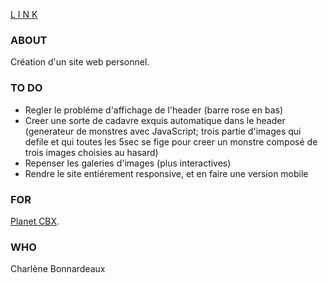 [L I N K](https://charlene-bx.github.io/0.1_PersonalSite/)

### ABOUT
Création d'un site web personnel.

### TO DO
* Regler le probléme d'affichage de l'header (barre rose en bas)
* Creer une sorte de cadavre exquis automatique dans le header (generateur de monstres avec JavaScript; trois partie d'images qui defile et qui toutes les 5sec se fige pour creer un monstre composé de trois images choisies au hasard)
* Repenser les galeries d'images (plus interactives)
* Rendre le site entiérement responsive, et en faire une version mobile

### FOR
[Planet CBX](https://www.instagram.com/planetcbx/).

### WHO
Charlène Bonnardeaux
